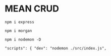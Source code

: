 # MEAN CRUD

`npm i express`

`npm i morgan`

`npm i nodemon -D`

`"scripts": { "dev": "nodemon ./src/index.js",`
